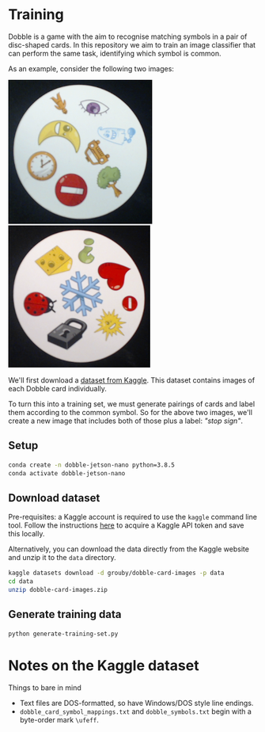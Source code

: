 # Training

Dobble is a game with the aim to recognise matching symbols in a pair of disc-shaped cards. In this repository we aim to train an image classifier that can perform the same task, identifying which symbol is common.

As an example, consider the following two images:

![](doc/example_1.png)
![](doc/example_2.png)

We'll first download a [dataset from Kaggle](https://www.kaggle.com/grouby/dobble-card-images). This dataset contains images of each Dobble card individually.

To turn this into a training set, we must generate pairings of cards and label them according to the common symbol. So for the above two images, we'll create a new image that includes both of those plus a label: _"stop sign"_.

## Setup

```sh
conda create -n dobble-jetson-nano python=3.8.5
conda activate dobble-jetson-nano
```

## Download dataset

Pre-requisites: a Kaggle account is required to use the `kaggle` command line tool. Follow the instructions [here](https://www.kaggle.com/docs/api) to acquire a Kaggle API token and save this locally.

Alternatively, you can download the data directly from the Kaggle website and unzip it to the `data` directory.

```sh
kaggle datasets download -d grouby/dobble-card-images -p data
cd data
unzip dobble-card-images.zip
```

## Generate training data

```sh
python generate-training-set.py
```

# Notes on the Kaggle dataset

Things to bare in mind

* Text files are DOS-formatted, so have Windows/DOS style line endings.
* `dobble_card_symbol_mappings.txt` and `dobble_symbols.txt` begin with a byte-order mark `\ufeff`.
